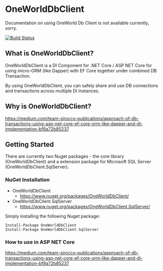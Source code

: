 # OneWorldDbClient

Documentation on using OneWorld Db Client is not available currently, sorry.

[![Build Status](https://dev.azure.com/SiroccoHub/OneWorldDbClient/_apis/build/status/SiroccoHub.OneWorldDbClient?branchName=master)](https://dev.azure.com/SiroccoHub/OneWorldDbClient/_build/latest?definitionId=6&branchName=master)

## What is OneWorldDbClient?

OneWorldDbClient is a DI Component for .NET Core / ASP NET Core for using micro-ORM (like Dapper)  with  EF Core together under combined DB Transaction.

By using OneWorldDbClient, you can safely share and use DB connections and transactions across multiple DI instances.

## Why is OneWorldDbClient?

<https://medium.com/team-sirocco-publications/approach-of-db-transactions-using-asp-net-core-ef-core-orm-like-dapper-and-di-implementation-bf9a72b85237>

## Getting Started

There are currently two Nuget packages - the core library (OneWorldDbClient) and a extension package for Microsoft SQL Server (OneWorldDbClient.SqlServer).

### NuGet Installation

* OneWorldDbClient
  * <https://www.nuget.org/packages/OneWorldDbClient/>  
* OneWorldDbClient.SqlServer
  * <https://www.nuget.org/packages/OneWorldDbClient.SqlServer/>

Simply installing the following Nuget package:

    Install-Package OneWorldDbClient
    Install-Package OneWorldDbClient.SqlServer

### How to use in ASP NET Core

<https://medium.com/team-sirocco-publications/approach-of-db-transactions-using-asp-net-core-ef-core-orm-like-dapper-and-di-implementation-bf9a72b85237>
